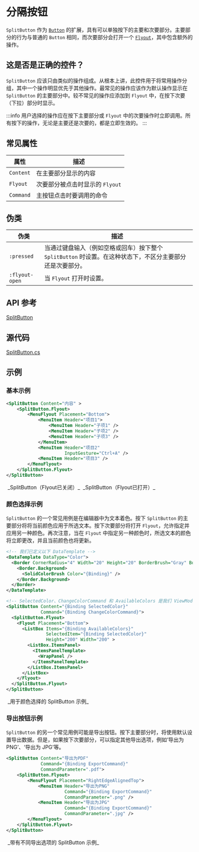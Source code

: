 # 分隔按钮

`SplitButton` 作为 [`Button`](./button) 的扩展，具有可以单独按下的主要和次要部分。主要部分的行为与普通的 `Button` 相同，而次要部分会打开一个 [`Flyout`](docs/controls/flyouts)，其中包含额外的操作。

## 这是否是正确的控件？

`SplitButton` 应该只由类似的操作组成。从根本上讲，此控件用于将常用操作分组，其中一个操作明显优先于其他操作。最常见的操作应该作为默认操作显示在 `SplitButton` 的主要部分中。较不常见的操作应添加到 `Flyout` 中，在按下次要（下拉）部分时显示。

:::info
用户选择的操作应在按下主要部分或 `Flyout` 中的次要操作时立即调用。所有按下的操作，无论是主要还是次要的，都是立即生效的。
:::

## 常见属性

| 属性       | 描述                                                     |
| ---------- | -------------------------------------------------------- |
| `Content`  | 在主要部分显示的内容                                     |
| `Flyout`   | 次要部分被点击时显示的 `Flyout`                         |
| `Command`  | 主按钮点击时要调用的命令                                 |

## 伪类

| 伪类         | 描述                                                                                                                                                                     |
| ------------ | ------------------------------------------------------------------------------------------------------------------------------------------------------------------------ |
| `:pressed`   | 当通过键盘输入（例如空格或回车）按下整个 `SplitButton` 时设置。在这种状态下，不区分主要部分还是次要部分。                                                                  |
| `:flyout-open` | 当 `Flyout` 打开时设置。                                                                                                                                                 |

## API 参考

[SplitButton](http://reference.avaloniaui.net/api/Avalonia.Controls/SplitButton/)

## 源代码

[SplitButton.cs](https://github.com/AvaloniaUI/Avalonia/blob/master/src/Avalonia.Controls/SplitButton/SplitButton.cs)

## 示例

### 基本示例

```xml
<SplitButton Content="内容" >
    <SplitButton.Flyout>
        <MenuFlyout Placement="Bottom">
            <MenuItem Header="项目1">
                <MenuItem Header="子项1" />
                <MenuItem Header="子项2" />
                <MenuItem Header="子项3" />
            </MenuItem>
            <MenuItem Header="项目2"
                      InputGesture="Ctrl+A" />
            <MenuItem Header="项目3" />
        </MenuFlyout>
    </SplitButton.Flyout>
</SplitButton>
```

<img src='/img/gitbook-import/assets/SplitButtonClosed.png' alt=''/>
_SplitButton（Flyout已关闭）_

<img src='/img/gitbook-import/assets/SplitButtonOpened.png' alt=''/>
_SplitButton（Flyout已打开）_

### 颜色选择示例

`SplitButton` 的一个常见用例是在编辑器中为文本着色。按下 `SplitButton` 的主要部分将将当前颜色应用于所选文本。按下次要部分将打开 `Flyout`，允许指定并应用另一种颜色。再次注意，当在 `Flyout` 中指定另一种颜色时，所选文本的颜色将立即更改，并且当前颜色也将更新。

```xml
<!-- 我们已定义以下 DataTemplate -->
<DataTemplate DataType="Color">
  <Border CornerRadius="4" Width="20" Height="20" BorderBrush="Gray" BorderThickness="1" >
    <Border.Background>
      <SolidColorBrush Color="{Binding}" />
    </Border.Background>
  </Border>
</DataTemplate>
```

```xml
<!-- SelectedColor、ChangeColorCommand 和 AvailableColors 是我们 ViewModel 的属性 -->
<SplitButton Content="{Binding SelectedColor}" 
             Command="{Binding ChangeColorCommand}">
  <SplitButton.Flyout>
    <Flyout Placement="Bottom">
      <ListBox Items="{Binding AvailableColors}" 
               SelectedItem="{Binding SelectedColor}" 
               Height="200" Width="200" >
        <ListBox.ItemsPanel>
          <ItemsPanelTemplate>
            <WrapPanel />
          </ItemsPanelTemplate>
        </ListBox.ItemsPanel>
      </ListBox>
    </Flyout>
  </SplitButton.Flyout>
</SplitButton>
```

<img src='/img/gitbook-import/assets/SplitButton\_ColorPickerSample.png' alt=''/>
_用于颜色选择的 SplitButton 示例_

### 导出按钮示例

`SplitButton` 的另一个常见用例可能是导出按钮。按下主要部分时，将使用默认设置导出数据。但是，如果按下次要部分，可以指定其他导出选项，例如‘导出为 PNG’、‘导出为 JPG’等。

```xml
<SplitButton Content="导出为PDF"
             Command="{Binding ExportCommand}"
             CommandParameter=".pdf">
    <SplitButton.Flyout>
        <MenuFlyout Placement="RightEdgeAlignedTop">
            <MenuItem Header="导出为PNG"
                      Command="{Binding ExportCommand}"
                      CommandParameter=".png" />
            <MenuItem Header="导出为JPG"
                      Command="{Binding ExportCommand}"
                      CommandParameter=".jpg" />
        </MenuFlyout>
    </SplitButton.Flyout>
</SplitButton>
```

<img src='/img/gitbook-import/assets/SplitButton\_ExportButtonSample.png' alt=''/>
_带有不同导出选项的 SplitButton 示例_